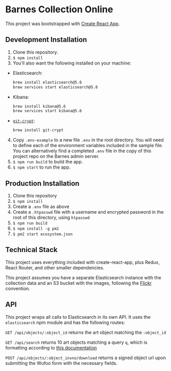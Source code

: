 # Barnes Collection Online

This project was bootstrapped with [Create React App](https://github.com/facebookincubator/create-react-app).

## Development Installation
1. Clone this repository.
2. `$ npm install`
3. You'll also want the following installed on your machine:
  - Elasticsearch:
    ```bash
    brew install elasticsearch@5.6
    brew services start elasticsearch@5.6
    ```
  - Kibana:
    ```bash
    brew install kibana@5.6
    brew services start kibana@5.6
    ```
  - [`git-crypt`](https://www.agwa.name/projects/git-crypt/):
    ```bash
    brew install git-crypt
    ```
4. Copy `.env-example` to a new file `.env` in the root directory. You will need to define each of the environment variables included in the sample file. You can alternatively find a completed `.env` file in the copy of this project repo on the Barnes admin server.
5. `$ npm run build` to build the app.
6. `$ npm start` to run the app.

## Production Installation
1. Clone this repository
2. `$ npm install`
3. Create a `.env` file as above
4. Create a `.htpasswd` file with a username and encrypted password in the root of this directory, using `htpasswd`
5. `$ npm run build`
6. `$ npm install -g pm2`
7. `$ pm2 start ecosystem.json`

## Technical Stack

This project uses everything included with create-react-app, plus Redux, React Router, and other smaller dependencies.

This project assumes you have a separate Elasticsearch instance with the collection data and an S3 bucket with the images, following the [Flickr](https://www.flickr.com/services/api/misc.urls.html) convention.

## API

This project wraps all calls to Elasticsearch in its own API. It uses the `elasticsearch` npm module and has the following routes:

`GET /api/objects/:object_id` returns the art object matching the `:object_id`

`GET /api/search` returns 10 art objects matching a query `q`, which is formatting according to [this documentation](https://www.elastic.co/guide/en/elasticsearch/client/javascript-api/current/api-reference.html#api-search)

`POST /api/objects/:object_invno/download` returns a signed object url upon submitting the Wufoo form with the necessary fields.

